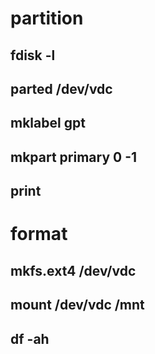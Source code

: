 # partition
## fdisk -l

## parted /dev/vdc

## mklabel gpt

## mkpart primary 0 -1

## print

# format
## mkfs.ext4 /dev/vdc

## mount /dev/vdc /mnt

## df -ah
